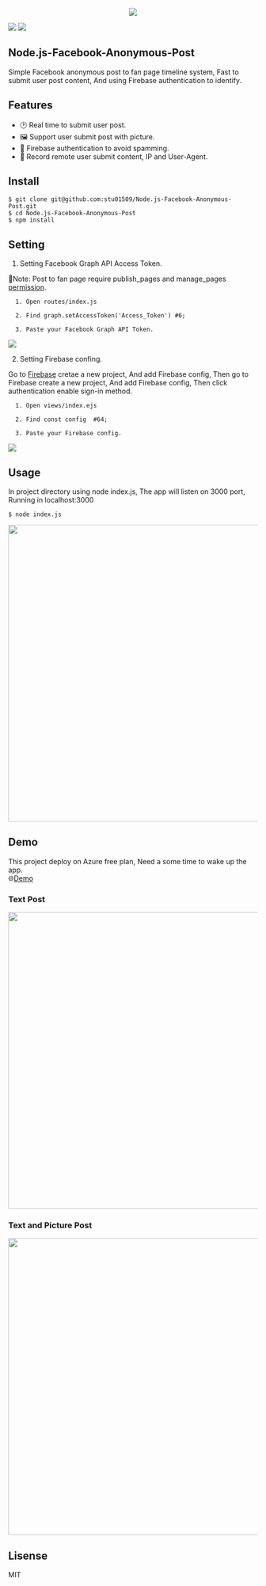 <p align=center>
<img src="https://i.imgur.com/zy3X2wS.png">
</p>
<p align=center>

<a target="_blank" href="http://nodejs.org/download/" title="Node version"><img src="https://img.shields.io/badge/node.js-%3E=_6.0-green.svg"></a>
<a target="_blank" href="https://opensource.org/licenses/MIT" title="License: MIT"><img src="https://img.shields.io/badge/License-MIT-blue.svg"></a>

</p>

## Node.js-Facebook-Anonymous-Post

Simple Facebook anonymous post to fan page timeline system, Fast to submit user post content, And using Firebase authentication to identify.

## Features

*  🕑 Real time to submit user post.
*  🖼️ Support user submit post with picture.
*  🧖 Firebase authentication to avoid spamming.
*  📝 Record remote user submit content, IP and User-Agent.

## Install 

```Shell
$ git clone git@github.com:stu01509/Node.js-Facebook-Anonymous-Post.git
$ cd Node.js-Facebook-Anonymous-Post
$ npm install 

```

## Setting 

1. Setting Facebook Graph API Access Token.

  📌Note: Post to fan page require publish_pages and manage_pages [permission](https://developers.facebook.com/docs/facebook-login/permissions).

```Shell
  1. Open routes/index.js

  2. Find graph.setAccessToken('Access_Token') #6;

  3. Paste your Facebook Graph API Token.

```
<img src="https://i.imgur.com/D4pEuDu.png">

2. Setting Firebase confing.

Go to [Firebase](https://console.firebase.google.com/u/0/) cretae a new project, And add Firebase config, Then go to Firebase create a new project, And add Firebase config, Then click authentication enable sign-in method.

```Shell
  1. Open views/index.ejs

  2. Find const config  #64;

  3. Paste your Firebase config.

```
<img src="https://i.imgur.com/RM6ne8K.png">

## Usage

In project directory using node index.js, The app will listen on 3000 port, Running in localhost:3000

```Shell
$ node index.js

```
<img width="600" src="https://i.imgur.com/5Er18jy.gif">

## Demo

This project deploy on Azure free plan, Need a some time to wake up the app.  
🌐[Demo](https://nodejs-facebook-anonymous-post.azurewebsites.net/)

### Text Post

<img width="600" src="https://i.imgur.com/7DU6R7P.gif">

### Text and Picture Post

<img width="600" src="https://i.imgur.com/Jpr1uZ1.gif">

## Lisense
MIT
